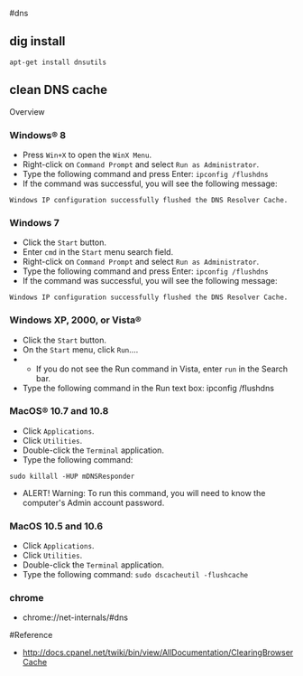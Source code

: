 #dns

## dig install

```
apt-get install dnsutils
```


## clean DNS cache

Overview

### Windows® 8

* Press `Win+X` to open the `WinX Menu`.
* Right-click on `Command Prompt` and select `Run as Administrator`.
* Type the following command and press Enter: `ipconfig /flushdns`
* If the command was successful, you will see the following message:

```
Windows IP configuration successfully flushed the DNS Resolver Cache.
```

### Windows 7

* Click the `Start` button.
* Enter `cmd` in the `Start` menu search field.
* Right-click on `Command Prompt` and select `Run as Administrator`.
* Type the following command and press Enter: `ipconfig /flushdns`
* If the command was successful, you will see the following message:

```
Windows IP configuration successfully flushed the DNS Resolver Cache.
```

### Windows XP, 2000, or Vista®
* Click the `Start` button.
* On the `Start` menu, click `Run`....
* * If you do not see the Run command in Vista, enter `run` in the Search bar.
* Type the following command in the Run text box: ipconfig /flushdns

### MacOS® 10.7 and 10.8
* Click `Applications`.
* Click `Utilities`.
* Double-click the `Terminal` application.
* Type the following command:

```
sudo killall -HUP mDNSResponder
```

* ALERT! Warning: To run this command, you will need to know the computer's Admin account password.

### MacOS 10.5 and 10.6
* Click `Applications`.
* Click `Utilities`.
* Double-click the `Terminal` application.
* Type the following command: `sudo dscacheutil -flushcache`


### chrome

* chrome://net-internals/#dns



#Reference

* <http://docs.cpanel.net/twiki/bin/view/AllDocumentation/ClearingBrowserCache>

